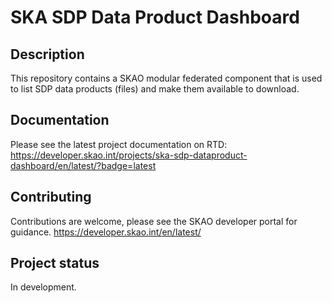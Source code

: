 # SKA SDP Data Product Dashboard

## Description

This repository contains a SKAO modular federated component that is used to list SDP data products (files) and make them available to download.

## Documentation

Please see the latest project documentation on RTD: https://developer.skao.int/projects/ska-sdp-dataproduct-dashboard/en/latest/?badge=latest

## Contributing

Contributions are welcome, please see the SKAO developer portal for guidance. https://developer.skao.int/en/latest/

## Project status

In development.
